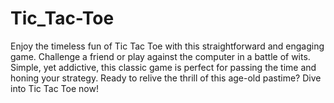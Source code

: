 # Tic_Tac-Toe
Enjoy the timeless fun of Tic Tac Toe with this straightforward and engaging game. Challenge a friend or play against the computer in a battle of wits. Simple, yet addictive, this classic game is perfect for passing the time and honing your strategy. Ready to relive the thrill of this age-old pastime? Dive into Tic Tac Toe now!
